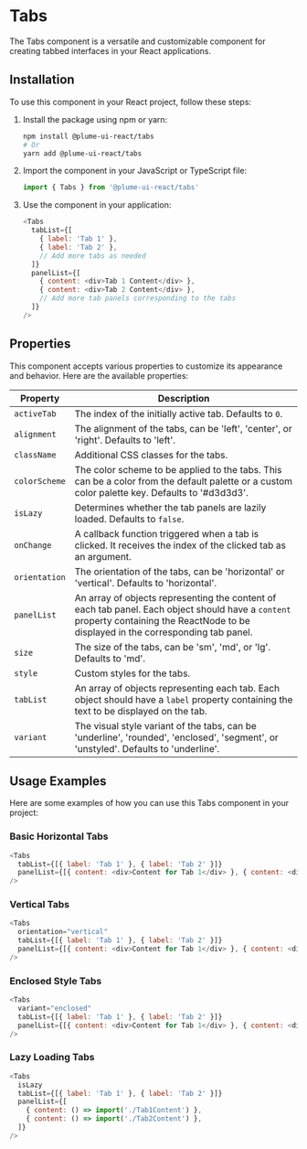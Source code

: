 # Tabs

The Tabs component is a versatile and customizable component for creating tabbed interfaces in your React applications.

## Installation

To use this component in your React project, follow these steps:

1. Install the package using npm or yarn:

   ```bash
   npm install @plume-ui-react/tabs
   # Or
   yarn add @plume-ui-react/tabs
   ```

2. Import the component in your JavaScript or TypeScript file:

   ```javascript
   import { Tabs } from '@plume-ui-react/tabs'
   ```

3. Use the component in your application:

   ```javascript
   <Tabs
     tabList={[
       { label: 'Tab 1' },
       { label: 'Tab 2' },
       // Add more tabs as needed
     ]}
     panelList={[
       { content: <div>Tab 1 Content</div> },
       { content: <div>Tab 2 Content</div> },
       // Add more tab panels corresponding to the tabs
     ]}
   />
   ```

## Properties

This component accepts various properties to customize its appearance and behavior. Here are the available properties:

| Property      | Description                                                                                                                                                                           |
| ------------- | ------------------------------------------------------------------------------------------------------------------------------------------------------------------------------------- |
| `activeTab`   | The index of the initially active tab. Defaults to `0`.                                                                                                                               |
| `alignment`   | The alignment of the tabs, can be 'left', 'center', or 'right'. Defaults to 'left'.                                                                                                   |
| `className`   | Additional CSS classes for the tabs.                                                                                                                                                  |
| `colorScheme` | The color scheme to be applied to the tabs. This can be a color from the default palette or a custom color palette key. Defaults to '#d3d3d3'.                                        |
| `isLazy`      | Determines whether the tab panels are lazily loaded. Defaults to `false`.                                                                                                             |
| `onChange`    | A callback function triggered when a tab is clicked. It receives the index of the clicked tab as an argument.                                                                         |
| `orientation` | The orientation of the tabs, can be 'horizontal' or 'vertical'. Defaults to 'horizontal'.                                                                                             |
| `panelList`   | An array of objects representing the content of each tab panel. Each object should have a `content` property containing the ReactNode to be displayed in the corresponding tab panel. |
| `size`        | The size of the tabs, can be 'sm', 'md', or 'lg'. Defaults to 'md'.                                                                                                                   |
| `style`       | Custom styles for the tabs.                                                                                                                                                           |
| `tabList`     | An array of objects representing each tab. Each object should have a `label` property containing the text to be displayed on the tab.                                                 |
| `variant`     | The visual style variant of the tabs, can be 'underline', 'rounded', 'enclosed', 'segment', or 'unstyled'. Defaults to 'underline'.                                                   |

## Usage Examples

Here are some examples of how you can use this Tabs component in your project:

### Basic Horizontal Tabs

```javascript
<Tabs
  tabList={[{ label: 'Tab 1' }, { label: 'Tab 2' }]}
  panelList={[{ content: <div>Content for Tab 1</div> }, { content: <div>Content for Tab 2</div> }]}
/>
```

### Vertical Tabs

```javascript
<Tabs
  orientation="vertical"
  tabList={[{ label: 'Tab 1' }, { label: 'Tab 2' }]}
  panelList={[{ content: <div>Content for Tab 1</div> }, { content: <div>Content for Tab 2</div> }]}
/>
```

### Enclosed Style Tabs

```javascript
<Tabs
  variant="enclosed"
  tabList={[{ label: 'Tab 1' }, { label: 'Tab 2' }]}
  panelList={[{ content: <div>Content for Tab 1</div> }, { content: <div>Content for Tab 2</div> }]}
/>
```

### Lazy Loading Tabs

```javascript
<Tabs
  isLazy
  tabList={[{ label: 'Tab 1' }, { label: 'Tab 2' }]}
  panelList={[
    { content: () => import('./Tab1Content') },
    { content: () => import('./Tab2Content') },
  ]}
/>
```
